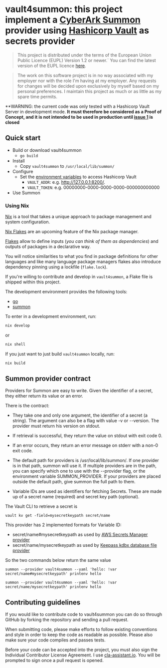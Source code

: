 # vault4summon: this project implement a [CyberArk Summon](https://cyberark.github.io/summon/) provider using [Hashicorp Vault](https://www.vaultproject.io/) as secrets provider
>This project is distributed under the terms of the European Union Public Licence (EUPL) Version 1.2 or newer.`
You can find the latest version of the EUPL
licence [here](https://ec.europa.eu/isa2/solutions/european-union-public-licence-eupl_en).

> The work on this software project is in no way associated with my employer nor with the role I'm having at my employer. Any requests for changes will be decided upon exclusively by myself based on my personal preferences. I maintain this project as much or as little as my spare time permits.

**WARNING: the current code was only tested with a Hashicorp Vault Server in development mode.
**It must therefore be considered as a Proof of Concept, and it is not intended to be used in production
until [issue 1](https://github.com/bdhave/vault4summon/issues/1#issue-798122084) is  closed**

## Quick start

* Build or download vault4summon
  * `go build`
* Install
  * Copy `vault4summon` to `/usr/local/lib/summon/`
* Configure
  * Set the [environment variables](https://www.vaultproject.io/docs/commands#environment-variables)
    to access Hashicorp Vault
    * `VAULT_ADDR`: e.g. http://127.0.0.1:8200/.
    * `VAULT_TOKEN`: e.g. 00000000-0000-0000-0000-000000000000
* Use Summon

### Using Nix

[Nix][nix website] is a tool that takes a unique approach to package
management and system configuration.

[Nix Flakes][nix flakes wiki] are an upcoming feature of the Nix package manager.

[Flakes][nix flakes] allow to define inputs (*you can think of them as dependencies*) and outputs of packages in a declarative way.

You will notice similarities to what you find in package definitions for other languages and like many language package managers flakes also introduce dependency pinning using a lockfile (`flake.lock`).

If you're willing to contribute and develop in `vault4summon`, a Flake file is shipped within this project.

The development environment provides the following tools:

* [go][go language]
* [summon][summon website]

To enter in a development environment, run:

```bash
nix develop
```

or

```bash
nix shell
```

If you just want to just build `vault4summon` locally, run:

```bash
nix build
```

## Summon provider contract

Providers for Summon are easy to write. Given the identifier of a secret, they either return its value or an error.

There is the contract:

* They take one and only one argument, the identifier of a secret (a string). The argument can also be a flag with value
  -v or --version. The provider must return his version on stdout.

* If retrieval is successful, they return the value on stdout with exit code 0.

* If an error occurs, they return an error message on stderr with a non-0 exit code.

* The default path for providers is /usr/local/lib/summon/. If one provider is in that path, summon will use it. If
  multiple providers are in the path, you can specify which one to use with the --provider flag, or the environment
  variable SUMMON_PROVIDER. If your providers are placed outside the default path, give summon the full path to them.

* Variable IDs are used as identifiers for fetching Secrets. These are made up of a secret name (required) and secret
  key path (optional).

The Vault CLI to retrieve a secret is

`vault kv get -field=mysecretkeypath secret/name`

This provider has 2 implemented formats for Variable ID:

* secret/name#mysecretkeypath as used
  by [AWS Secrets Manager provider](https://github.com/cyberark/summon-aws-secrets)
* secret/name/mysecretkeypath as used
  by [Keepass kdbx database file provider](https://github.com/mskarbek/summon-keepass)

So the two commands below return the same value

`
summon --provider vault4summon --yaml 'hello: !var secret/name#mysecretkeypath' printenv hello
`

`
summon --provider vault4summon --yaml 'hello: !var secret/name/mysecretkeypath' printenv hello
`

## Contributing guidelines

If you would like to contribute code to vault4summon you can do so through GitHub by forking the repository and sending
a pull request.

When submitting code, please make efforts to follow existing conventions and style in order to keep the code as readable
as possible. Please also make sure your code compiles and passes tests.

Before your code can be accepted into the project, you must also sign the Individual Contributor License Agreement. I
use [cla-assistant.io](https://cla-assistant.io). You will be prompted to sign once a pull request is opened.

[nix website]: https://nixos.org/
[nix flakes wiki]: https://nixos.wiki/wiki/Flakes
[nix flakes]: https://www.tweag.io/blog/2020-05-25-flakes/
[go language]: https://go.dev/
[summon website]: https://cyberark.github.io/summon/